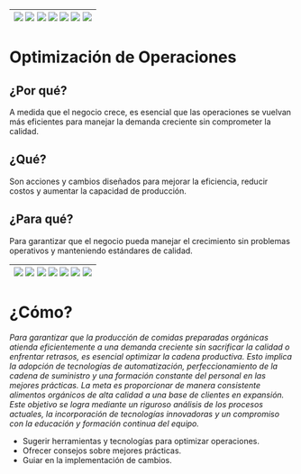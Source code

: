 <div align=right>

|[![](https://img.shields.io/badge/-Inicio-FFF?style=flat&logo=Emlakjet&logoColor=black)](/README.md) [![](https://img.shields.io/badge/-Introducción-FFF?style=flat)](/documentos/intro.md) [![](https://img.shields.io/badge/-Panorámica-FFF?style=flat)](/documentos/panorámica.md) [![](https://img.shields.io/badge/-Prompts-FFF?style=flat)](/documentos/prompts/README.md) [![](https://img.shields.io/badge/-Ingeniería_de_prompts-FFF?style=flat)](/documentos/ingenieriaDePrompts/README.md) [![](https://img.shields.io/badge/-Patrones-FFF?style=flat)](/documentos/ingenieriaDePrompts/patrones/README.md) [![](https://img.shields.io/badge/-Casos_de_uso-FFF?style=flat)](/documentos/casosDeUso/README.md)|
|-|

</div>

# Optimización de Operaciones

## ¿Por qué?

A medida que el negocio crece, es esencial que las operaciones se vuelvan más eficientes para manejar la demanda creciente sin comprometer la calidad.

## ¿Qué?

Son acciones y cambios diseñados para mejorar la eficiencia, reducir costos y aumentar la capacidad de producción.

## ¿Para qué?

Para garantizar que el negocio pueda manejar el crecimiento sin problemas operativos y manteniendo estándares de calidad.

<div align=right>

|[![](https://img.shields.io/badge/-Inicio-FFF?style=flat&logo=Emlakjet&logoColor=black)](/README.md) [![](https://img.shields.io/badge/-Introducción-FFF?style=flat)](/documentos/intro.md) [![](https://img.shields.io/badge/-Panorámica-FFF?style=flat)](/documentos/panorámica.md) [![](https://img.shields.io/badge/-Prompts-FFF?style=flat)](/documentos/prompts/README.md) [![](https://img.shields.io/badge/-Ingeniería_de_prompts-FFF?style=flat)](/documentos/ingenieriaDePrompts/README.md) [![](https://img.shields.io/badge/-Patrones-FFF?style=flat)](/documentos/ingenieriaDePrompts/patrones/README.md) [![](https://img.shields.io/badge/-Casos_de_uso-FFF?style=flat)](/documentos/casosDeUso/README.md)|
|-|

</div>

# ¿Cómo? 

*Para garantizar que la producción de comidas preparadas orgánicas atienda eficientemente a una demanda creciente sin sacrificar la calidad o enfrentar retrasos, es esencial optimizar la cadena productiva. Esto implica la adopción de tecnologías de automatización, perfeccionamiento de la cadena de suministro y una formación constante del personal en las mejores prácticas. La meta es proporcionar de manera consistente alimentos orgánicos de alta calidad a una base de clientes en expansión. Este objetivo se logra mediante un riguroso análisis de los procesos actuales, la incorporación de tecnologías innovadoras y un compromiso con la educación y formación continua del equipo.*

- Sugerir herramientas y tecnologías para optimizar operaciones.
- Ofrecer consejos sobre mejores prácticas.
- Guiar en la implementación de cambios.
